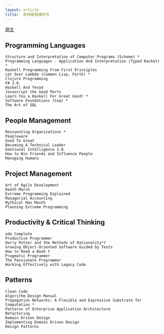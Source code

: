 ```yaml
---
layout: article
title:  影响我思维的书
---
```


[原文](http://deliberate-software.com/page/books/)


## Programming Languages

```
Structure and Interpretation of Computer Programs (Scheme) *
Programming Languages - Application And Interpretation (Typed Racket) *
Haskell Programming From First Principles
Let Over Lambda (Common Lisp, Forth) *
Clojure Programming
F# 3.0
Haskell And Yesod
Javascript the Good Parts
Learn You a Haskell For Great Good! *
Software Foundations (Coq) *
The Art of SQL
```


## People Management

```
Reinventing Organizations *
Peopleware
Good To Great
Becoming A Technical Leader
Emotional Intelligence 2.0
How to Win Friends and Influence People
Managing Humans
```

## Project Management

```
Art of Agile Development
Death March
Extreme Programming Explained
Managerial Accounting
Mythical Man Month
Planning Extreme Programming
```

## Productivity & Critical Thinking

```
ode Complete
Productive Programmer
Harry Potter and the Methods of Rationality*†
Growing Object-Oriented Software Guided by Tests
How to Read a Book †
Pragmatic Programmer
The Passionate Programmer
Working Effectively with Legacy Code
```

## Patterns

```
Clean Code
Algorithm Design Manual
Propagation Networks: A Flexible and Expressive Substrate for Computation *
Patterns of Enterprise Application Architecture
Refactoring
Domain Driven Design
Implementing Domain Driven Design
Design Patterns
```